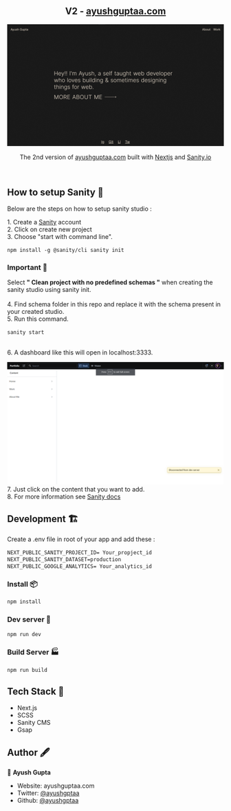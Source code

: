 <h2 align="center"> V2 - <a href='https://ayushguptaa.com'>ayushguptaa.com </a></h2>

![Ayush Gupta](githubAssets/Homepage.png)

<p align="center">
  The 2nd version of <a href="https://ayushguptaa.com" target="_blank">ayushguptaa.com</a> built with <a href="https://www.nextjs.org/" target="_blank">Nextjs</a> and <a href="https://sanity.io/" target="_blank">Sanity.io</a>
</p>
<br>

## How to setup Sanity 🚀

Below are the steps on how to setup sanity studio :

<p>
1. Create a <a href="https://www.sanity.io/login/sign-up">Sanity</a> account <br>
2. Click on create new project <br>
3. Choose "start with command line".

```
npm install -g @sanity/cli sanity init
```

### Important 🚨

Select **" Clean project with no predefined schemas "** when creating the sanity studio using sanity init.<br>
<br> 4. Find schema folder in this repo and replace it with the schema present in your created studio.<br> 5. Run this command.

```
sanity start
```

<br>
6. A dashboard like this will open in localhost:3333.

![Sanity desk](githubAssets/sanity.png)
<br> 7. Just click on the content that you want to add. <br> 8. For more information see <a href="https://www.sanity.io/docs">Sanity docs</a>

## Development 🏗️

Create a .env file in root of your app and add these :

```
NEXT_PUBLIC_SANITY_PROJECT_ID= Your_propject_id
NEXT_PUBLIC_SANITY_DATASET=production
NEXT_PUBLIC_GOOGLE_ANALYTICS= Your_analytics_id
```

### Install 📦

```sh
npm install
```

### Dev server 🔌

```
npm run dev
```

### Build Server 🏭

```sh
npm run build
```

## Tech Stack 🔮

-   Next.js
-   SCSS
-   Sanity CMS
-   Gsap

## Author 🖋️

👤 **Ayush Gupta**

-   Website: ayushguptaa.com
-   Twitter: [@ayushgptaa](https://twitter.com/ayushgptaa)
-   Github: [@ayushgptaa](https://github.com/ayushgptaa)
